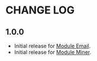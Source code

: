 CHANGE LOG
==========

## 1.0.0

* Initial release for [Module Email](https://github.com/yoozi/email).
* Initial release for [Module Miner](https://github.com/yoozi/miner).
